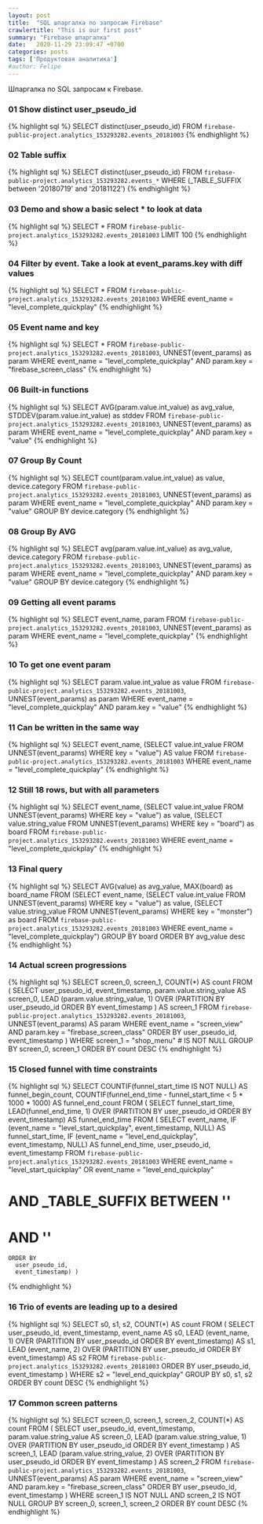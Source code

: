 ```yaml
---
layout: post
title:  "SQL шпаргалка по запросам Firebase"
crawlertitle: "This is our first post"
summary: "Firebase шпаргалка"
date:   2020-11-29 23:09:47 +0700
categories: posts
tags: ['Продуктовая аналитика']
#author: Felipe
---
```



Шпаргалка по SQL запросам к Firebase.

### 01 Show distinct user_pseudo_id

{% highlight sql %}
SELECT
  distinct(user_pseudo_id)
FROM
  `firebase-public-project.analytics_153293282.events_20181003`
{% endhighlight %}

### 02 Table suffix

{% highlight sql %}
SELECT
  distinct(user_pseudo_id)
FROM
  `firebase-public-project.analytics_153293282.events_*` 
WHERE
  (_TABLE_SUFFIX between '20180719' and '20181122')
{% endhighlight %}

### 03 Demo and show a basic select * to look at data

{% highlight sql %}
SELECT
  *
 FROM
  `firebase-public-project.analytics_153293282.events_20181003`
LIMIT
  100
{% endhighlight %}

### 04 Filter by event. Take a look at event_params.key with diff values

{% highlight sql %}
SELECT
  *
 FROM
  `firebase-public-project.analytics_153293282.events_20181003`
WHERE
  event_name = "level_complete_quickplay"
{% endhighlight %}

### 05 Event name and key

{% highlight sql %}
SELECT
  *
FROM
  `firebase-public-project.analytics_153293282.events_20181003`,
  UNNEST(event_params) as param
WHERE
  event_name = "level_complete_quickplay"
  AND param.key = "firebase_screen_class"
{% endhighlight %}

### 06 Built-in functions

{% highlight sql %}
SELECT
  AVG(param.value.int_value) as avg_value,
  STDDEV(param.value.int_value) as stddev
 FROM
  `firebase-public-project.analytics_153293282.events_20181003`,
  UNNEST(event_params) as param
WHERE
  event_name = "level_complete_quickplay"
  AND param.key = "value"
{% endhighlight %}

### 07 Group By Count

{% highlight sql %}
  SELECT
  count(param.value.int_value) as value,
  device.category
 FROM
  `firebase-public-project.analytics_153293282.events_20181003`,
  UNNEST(event_params) as param
WHERE
  event_name = "level_complete_quickplay"
  AND param.key = "value"
 GROUP BY
  device.category 
{% endhighlight %}

### 08 Group By AVG

{% highlight sql %}
SELECT
  avg(param.value.int_value) as avg_value,
  device.category
 FROM
  `firebase-public-project.analytics_153293282.events_20181003`,
  UNNEST(event_params) as param
WHERE
  event_name = "level_complete_quickplay"
  AND param.key = "value"
 GROUP BY
  device.category 
{% endhighlight %}

### 09 Getting all event params

{% highlight sql %}
SELECT
  event_name, param
 FROM
  `firebase-public-project.analytics_153293282.events_20181003`,
  UNNEST(event_params) as param
WHERE
  event_name = "level_complete_quickplay"
{% endhighlight %}

### 10 To get one event param

{% highlight sql %}
SELECT
  param.value.int_value as value
 FROM
  `firebase-public-project.analytics_153293282.events_20181003`,
  UNNEST(event_params) as param
WHERE
  event_name = "level_complete_quickplay"
  AND param.key = "value"
{% endhighlight %}

### 11 Can be written in the same way

{% highlight sql %}
SELECT
  event_name,
  (SELECT value.int_value FROM UNNEST(event_params) WHERE key = "value") AS value
 FROM
  `firebase-public-project.analytics_153293282.events_20181003`
WHERE
  event_name = "level_complete_quickplay"
{% endhighlight %}

### 12 Still 18 rows, but with all parameters

{% highlight sql %}
SELECT
  event_name,
  (SELECT value.int_value FROM UNNEST(event_params) WHERE key = "value") as value,
  (SELECT value.string_value FROM UNNEST(event_params) WHERE key = "board") as board
 FROM
  `firebase-public-project.analytics_153293282.events_20181003`
WHERE
  event_name = "level_complete_quickplay"
{% endhighlight %}


### 13 Final query

{% highlight sql %}
SELECT
  AVG(value) as avg_value,
  MAX(board) as board_name
 FROM
  (SELECT
    event_name,
    (SELECT value.int_value FROM UNNEST(event_params) WHERE key = "value") as value,
    (SELECT value.string_value FROM UNNEST(event_params) WHERE key = "monster") as board
   FROM
    `firebase-public-project.analytics_153293282.events_20181003`
  WHERE
    event_name = "level_complete_quickplay")
GROUP BY
  board
ORDER BY
  avg_value desc
{% endhighlight %}

### 14 Actual screen progressions

{% highlight sql %}
SELECT
  screen_0,
  screen_1,
  COUNT(*) AS count
FROM (
  SELECT
    user_pseudo_id,
    event_timestamp,
    param.value.string_value AS screen_0,
    LEAD (param.value.string_value, 1) OVER (PARTITION BY user_pseudo_id ORDER BY event_timestamp ) AS screen_1
  FROM
    `firebase-public-project.analytics_153293282.events_20181003`,
    UNNEST(event_params) AS param
  WHERE
    event_name = "screen_view"
    AND param.key = "firebase_screen_class"
  ORDER BY
    user_pseudo_id,
    event_timestamp )
WHERE
  screen_1 = "shop_menu" # IS NOT NULL
GROUP BY
  screen_0,
  screen_1
ORDER BY
  count DESC
{% endhighlight %}

### 15 Closed funnel with time constraints

{% highlight sql %}
SELECT
  COUNTIF(funnel_start_time IS NOT NULL) AS funnel_begin_count,
  COUNTIF(funnel_end_time - funnel_start_time < 5 * 1000 * 1000) AS funnel_end_count
FROM (
  SELECT
    funnel_start_time,
    LEAD(funnel_end_time, 1) OVER (PARTITION BY user_pseudo_id ORDER BY event_timestamp) AS funnel_end_time
  FROM (
    SELECT
      event_name,
      IF (event_name = "level_start_quickplay",
        event_timestamp,
        NULL) AS funnel_start_time,
      IF (event_name = "level_end_quickplay",
        event_timestamp,
        NULL) AS funnel_end_time,
      user_pseudo_id,
      event_timestamp
    FROM
     `firebase-public-project.analytics_153293282.events_20181003`
    WHERE
      event_name = "level_start_quickplay"
      OR event_name = "level_end_quickplay"
#      AND _TABLE_SUFFIX BETWEEN '<yyyymmdd>'
#      AND '<yyyymmdd>'
    ORDER BY
      user_pseudo_id,
      event_timestamp) )
{% endhighlight %}


### 16 Trio of events are leading up to a desired

{% highlight sql %}
SELECT
  s0,
  s1,
  s2,
  COUNT(*) AS count
FROM (
  SELECT
    user_pseudo_id,
    event_timestamp,
    event_name AS s0,
    LEAD (event_name, 1) OVER (PARTITION BY user_pseudo_id ORDER BY event_timestamp) AS s1,
    LEAD (event_name, 2) OVER (PARTITION BY user_pseudo_id ORDER BY event_timestamp) AS s2
  FROM
    `firebase-public-project.analytics_153293282.events_20181003`
  ORDER BY
    user_pseudo_id,
    event_timestamp )
WHERE
  s2 = "level_end_quickplay"
GROUP BY
  s0,
  s1,
  s2
ORDER BY
  count DESC
{% endhighlight %}

### 17 Common screen patterns

{% highlight sql %}
SELECT
  screen_0,
  screen_1,
  screen_2,
  COUNT(*) AS count
FROM (
  SELECT
    user_pseudo_id,
    event_timestamp,
    param.value.string_value AS screen_0,
    LEAD (param.value.string_value, 1) OVER (PARTITION BY user_pseudo_id ORDER BY event_timestamp ) AS screen_1,
    LEAD (param.value.string_value, 2) OVER (PARTITION BY user_pseudo_id ORDER BY event_timestamp ) AS screen_2
  FROM
    `firebase-public-project.analytics_153293282.events_20181003`,
    UNNEST(event_params) AS param
  WHERE
    event_name = "screen_view"
    AND param.key = "firebase_screen_class"
  ORDER BY
    user_pseudo_id,
    event_timestamp )
WHERE
  screen_1 IS NOT NULL
  AND screen_2 IS NOT NULL
GROUP BY
  screen_0,
  screen_1,
  screen_2
ORDER BY
  count DESC
{% endhighlight %}







